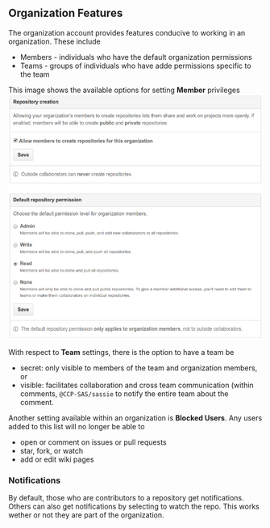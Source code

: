 ## Organization Features

The organization account provides features conducive to working in an organization.  These include 

- Members - individuals who have the default organization permissions
- Teams - groups of individuals who have adde permissions specific to the team

This image shows the available options for setting **Member** privileges
![alt text](images/member_priveleges.png "Member Privileges")


With respect to **Team** settings, there is the option to have a team be

- secret: only visible to members of the team and organization members, or 
- visible: facilitates collaboration and cross team communication (within comments, `@CCP-SAS/sassie` to notify the entire team about the comment.

Another setting available within an organization is **Blocked Users**.  Any users added to this list will no longer be able to

- open or comment on issues or pull requests
- star, fork, or watch
- add or edit wiki pages
 
### Notifications
By default, those who are contributors to a repository get notifications.  Others can also get notifications by selecting to watch the repo. This works wether or not they are part of the organization.
